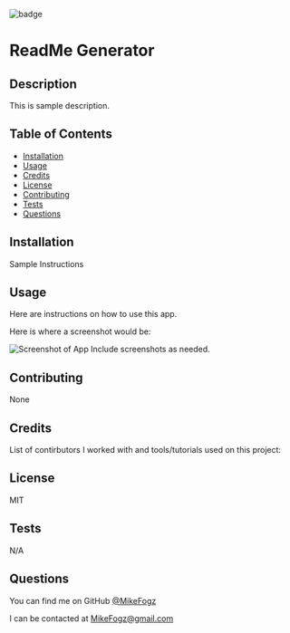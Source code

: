 ![badge](https://img.shields.io/badge/license-MIT-brightgreen)

# ReadMe Generator

## Description

This is sample description.

## Table of Contents

- [Installation](#installation)
- [Usage](#usage)
- [Credits](#credits)
- [License](#license)
- [Contributing](#contributing)
- [Tests](#tests)
- [Questions](#questions)

## Installation

Sample Instructions

## Usage

Here are instructions on how to use this app.

Here is where a screenshot would be:

![Screenshot of App](./assets/screenshot.png) Include screenshots as needed.

## Contributing

None

## Credits

List of contirbutors I worked with and tools/tutorials used on this project:

## License

MIT

## Tests

N/A

## Questions

You can find me on GitHub [@MikeFogz](https://github.com/MikeFogz)

I can be contacted at MikeFogz@gmail.com

